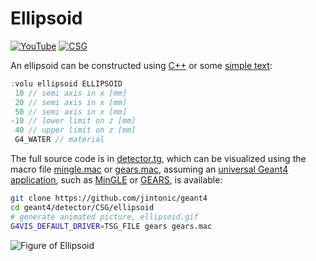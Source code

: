 # Ellipsoid
[![YouTube](https://img.shields.io/badge/You-Tube-red?style=flat)](https://youtube.com/shorts/vUPf0hv_HRo)
[![CSG](https://img.shields.io/badge/CSG-Solids-blue?style=flat)](..)

An ellipsoid can be constructed using [C++][] or some [simple text](../..):

```cpp
:volu ellipsoid ELLIPSOID
 10 // semi axis in x [mm]
 20 // semi axis in x [mm]
 50 // semi axis in x [mm]
-10 // lower limit on z [mm]
 40 // upper limit on z [mm]
 G4_WATER // material
```

The full source code is in [detector.tg][], which can be visualized using the macro file [mingle.mac][] or [gears.mac][], assuming an [universal Geant4 application][], such as [MinGLE][] or [GEARS][], is available:

```sh
git clone https://github.com/jintonic/geant4
cd geant4/detector/CSG/ellipsoid
# generate animated picture, ellipsoid.gif
G4VIS_DEFAULT_DRIVER=TSG_FILE gears gears.mac
```

![Figure of Ellipsoid](https://geant4-userdoc.web.cern.ch/UsersGuides/ForApplicationDeveloper/html/_images/aEllipsoid.jpg)

[C++]: https://geant4-userdoc.web.cern.ch/UsersGuides/ForApplicationDeveloper/html/Detector/Geometry/geomSolids.html#constructed-solid-geometry-csg-solids
[detector.tg]: https://github.com/jintonic/geant4/blob/main/detector/CSG/ellipsoid/detector.tg
[mingle.mac]: https://github.com/jintonic/geant4/blob/main/detector/CSG/ellipsoid/mingle.mac
[gears.mac]: https://github.com/jintonic/geant4/blob/main/detector/CSG/ellipsoid/gears.mac
[universal Geant4 application]: https://youtu.be/3g9CkyBS31o
[MinGLE]: https://github.com/jintonic/mingle
[GEARS]: https://github.com/jintonic/gears
